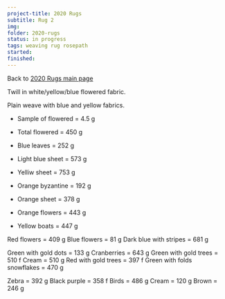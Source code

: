```yaml
---
project-title: 2020 Rugs
subtitle: Rug 2
img: 
folder: 2020-rugs
status: in progress
tags: weaving rug rosepath
started: 
finished: 
---
```


Back to [2020 Rugs main page](2020-rugs.md)

Twill in white/yellow/blue flowered fabric.

Plain weave with blue and yellow fabrics.

* Sample of flowered = 4.5 g
* Total flowered = 450 g

* Blue leaves = 252 g
* Light blue sheet = 573 g
* Yelliw sheet = 753 g

* Orange byzantine = 192 g
* Orange sheet = 378 g
* Orange flowers = 443 g
* Yellow boats = 447 g

Red flowers = 409 g
Blue flowers = 81 g
Dark blue with stripes = 681 g

Green with gold dots = 133 g
Cranberries = 643 g
Green with gold trees = 510 f
Cream = 510 g
Red with gold trees = 397 f
Green with folds snowflakes = 470 g

Zebra = 392 g
Black purple = 358 f
Birds = 486 g
Cream = 120 g
Brown = 246 g